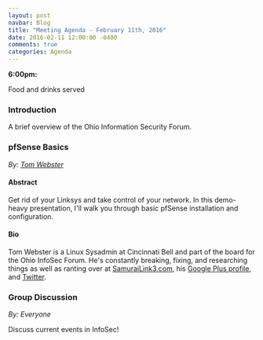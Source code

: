 ```yaml
---
layout: post
navbar: Blog
title: "Meeting Agenda - February 11th, 2016"
date: 2016-02-11 12:00:00 -0400
comments: true
categories: Agenda
---
```


**6:00pm:**

Food and drinks served

### Introduction

A brief overview of the Ohio Information Security Forum.

### **pfSense Basics**
_By: [Tom Webster](https://samurailink3.com)_

#### Abstract

Get rid of your Linksys and take control of your network. In this demo-heavy
presentation, I'll walk you through basic pfSense installation and
configuration.

#### Bio

Tom Webster is a Linux Sysadmin at Cincinnati Bell and part of the board for the
Ohio InfoSec Forum. He's constantly breaking, fixing, and researching things as
well as ranting over at [SamuraiLink3.com](http://www.samurailink3.com/), his
[Google Plus profile](https://plus.google.com/+TomWebster/about), and
[Twitter](https://twitter.com/samurailink3).

### **Group Discussion**
_By: Everyone_

Discuss current events in InfoSec!
